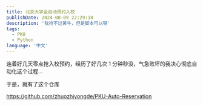 ```yaml
---
title: 北京大学全自动预约入校
publishDate: 2024-08-09 22:29:18
description: '我抢不过黄牛，但是脚本可以呀'
tags:
  - PKU
  - Python
language: '中文'
---
```


连着好几天零点抢入校预约，经历了好几次 1 分钟秒没，气急败坏的我决心彻底自动化这个过程...

于是，就有了这个仓库

https://github.com/zhuozhiyongde/PKU-Auto-Reservation
